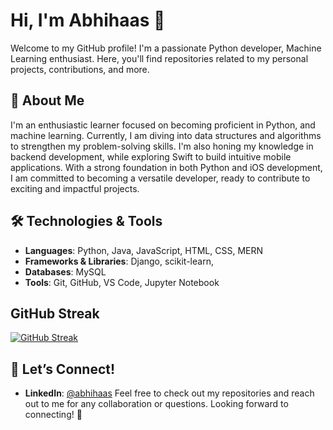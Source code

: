# Hi, I'm Abhihaas 👋

Welcome to my GitHub profile! I'm a passionate Python developer, Machine Learning enthusiast. Here, you'll find repositories related to my personal projects, contributions, and more.

## 🚀 About Me

I'm an enthusiastic learner focused on becoming proficient in Python, and machine learning.
Currently, I am diving into data structures and algorithms to strengthen my problem-solving skills. 
I'm also honing my knowledge in backend development, while exploring Swift to build intuitive mobile applications. 
With a strong foundation in both Python and iOS development, I am committed to becoming a versatile developer, ready to contribute to exciting and impactful projects.

## 🛠️ Technologies & Tools

- **Languages**: Python, Java, JavaScript, HTML, CSS, MERN
- **Frameworks & Libraries**: Django, scikit-learn, 
- **Databases**: MySQL
- **Tools**: Git, GitHub, VS Code, Jupyter Notebook

## GitHub Streak

[![GitHub Streak](https://streak-stats.demolab.com?user=abhihaas9391&theme=highcontrast&hide_border=true)](https://git.io/streak-stats)


## 💬 Let’s Connect!

- **LinkedIn**: [@abhihaas](https://www.linkedin.com/in/abhihaas-srimantula)
Feel free to check out my repositories and reach out to me for any collaboration or questions. Looking forward to connecting! 🚀
